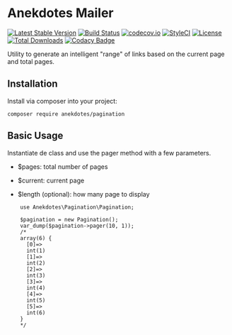 # Anekdotes Mailer

[![Latest Stable Version](https://poser.pugx.org/anekdotes/pagination/v/stable)](https://packagist.org/packages/anekdotes/pagination)
[![Build Status](https://travis-ci.org/anekdotes/pagination.svg?branch=master)](https://travis-ci.org/anekdotes/pagination)
[![codecov.io](https://codecov.io/github/anekdotes/pagination/coverage.svg)](https://codecov.io/github/anekdotes/pagination?branch=master)
[![StyleCI](https://styleci.io/repos/62647499/shield?style=flat)](https://styleci.io/repos/62647499)
[![License](https://poser.pugx.org/anekdotes/pagination/license)](https://packagist.org/packages/anekdotes/pagination)
[![Total Downloads](https://poser.pugx.org/anekdotes/pagination/downloads)](https://packagist.org/packages/anekdotes/pagination)
[![Codacy Badge](https://api.codacy.com/project/badge/Grade/50134febcefe4cc78daf07ca45969728)](https://www.codacy.com/app/Grasseh/pagination?utm_source=github.com&amp;utm_medium=referral&amp;utm_content=anekdotes/pagination&amp;utm_campaign=Badge_Grade)

Utility to generate an intelligent "range" of links based on the current page and total pages.

## Installation

Install via composer into your project:

    composer require anekdotes/pagination

## Basic Usage

Instantiate de class and use the pager method with a few parameters.

*  $pages: total number of pages

*  $current: current page

*  $length (optional): how many page to display

```
    use Anekdotes\Pagination\Pagination;

    $pagination = new Pagination();
    var_dump($pagination->pager(10, 1));
    /*
    array(6) {
      [0]=>
      int(1)
      [1]=>
      int(2)
      [2]=>
      int(3)
      [3]=>
      int(4)
      [4]=>
      int(5)
      [5]=>
      int(6)
    }
    */
```
